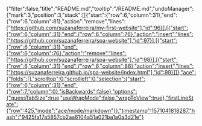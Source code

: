 {"filter":false,"title":"README.md","tooltip":"/README.md","undoManager":{"mark":3,"position":3,"stack":[[{"start":{"row":6,"column":31},"end":{"row":6,"column":81},"action":"remove","lines":["https://github.com/suzanaferreira/my-first-website"],"id":96}],[{"start":{"row":6,"column":31},"end":{"row":6,"column":76},"action":"insert","lines":["https://github.com/suzanaferreira/spa-website"],"id":97}],[{"start":{"row":6,"column":31},"end":{"row":6,"column":76},"action":"remove","lines":["https://github.com/suzanaferreira/spa-website"],"id":98}],[{"start":{"row":6,"column":31},"end":{"row":6,"column":86},"action":"insert","lines":["https://suzanaferreira.github.io/spa-website/index.html"],"id":99}]]},"ace":{"folds":[],"scrolltop":0,"scrollleft":0,"selection":{"start":{"row":6,"column":31},"end":{"row":7,"column":0},"isBackwards":false},"options":{"guessTabSize":true,"useWrapMode":false,"wrapToView":true},"firstLineState":{"row":425,"mode":"ace/mode/markdown"}},"timestamp":1571041818287,"hash":"9425fa17a5857cb2aa6104a51a021ba1a0a3d21e"}